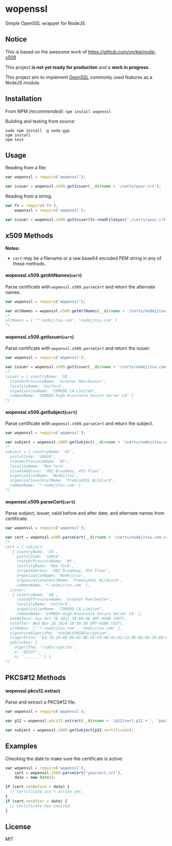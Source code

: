 wopenssl
=========

Simple OpenSSL wrapper for NodeJS.

## Notice

This is based on the awesome work of https://github.com/yorkie/node-x509

This project **is not yet ready for production** and a **work in progress**.

This project aim to implement [OpenSSL](https://www.openssl.org/) commonly used features as a NodeJS module.

## Installation

From NPM *(recommended)*: `npm install wopenssl`

Building and testing from source:
```
sudo npm install -g node-gyp
npm install
npm test
```

## Usage
Reading from a file:
```js
var wopenssl = require('wopenssl');

var issuer = wopenssl.x509.getIssuer(__dirname + '/certs/your.crt');
```

Reading from a string:
```js
var fs = require('fs'),
    wopenssl = require('wopenssl');

var issuer = wopenssl.x509.getIssuer(fs.readFileSync('./certs/your.crt').toString());
```

## x509 Methods
**Notes:**
- `cert` may be a filename or a raw base64 encoded PEM string in any of these methods.


#### wopenssl.x509.getAltNames(`cert`)
Parse certificate with `wopenssl.x509.parseCert` and return the alternate names.

```js
var wopenssl = require('wopenssl');

var altNames = wopenssl.x509.getAltNames(__dirname + '/certs/nodejitsu.com.crt');
/*
altNames = [ '*.nodejitsu.com', 'nodejitsu.com' ]
*/
```

#### wopenssl.x509.getIssuer(`cert`)
Parse certificate with `wopenssl.x509.parseCert` and return the issuer.

```js
var wopenssl = require('wopenssl');

var issuer = wopenssl.x509.getIssuer(__dirname + '/certs/nodejitsu.com.crt');
/*
issuer = { countryName: 'GB',
  stateOrProvinceName: 'Greater Manchester',
  localityName: 'Salford',
  organizationName: 'COMODO CA Limited',
  commonName: 'COMODO High-Assurance Secure Server CA' }
*/
```

#### wopenssl.x509.getSubject(`cert`)
Parse certificate with `wopenssl.x509.parseCert` and return the subject.

```js
var wopenssl = require('wopenssl');

var subject = wopenssl.x509.getSubject(__dirname + '/certs/nodejitsu.com.crt');
/*
subject = { countryName: 'US',
  postalCode: '10010',
  stateOrProvinceName: 'NY',
  localityName: 'New York',
  streetAddress: '902 Broadway, 4th Floor',
  organizationName: 'Nodejitsu',
  organizationalUnitName: 'PremiumSSL Wildcard',
  commonName: '*.nodejitsu.com' }
*/
```

#### wopenssl.x509.parseCert(`cert`)
Parse subject, issuer, valid before and after date, and alternate names from certificate.

```js
var wopenssl = require('wopenssl');

var cert = wopenssl.x509.parseCert(__dirname + '/certs/nodejitsu.com.crt');
/*
cert = { subject: 
   { countryName: 'US',
     postalCode: '10010',
     stateOrProvinceName: 'NY',
     localityName: 'New York',
     streetAddress: '902 Broadway, 4th Floor',
     organizationName: 'Nodejitsu',
     organizationalUnitName: 'PremiumSSL Wildcard',
     commonName: '*.nodejitsu.com' },
  issuer: 
   { countryName: 'GB',
     stateOrProvinceName: 'Greater Manchester',
     localityName: 'Salford',
     organizationName: 'COMODO CA Limited',
     commonName: 'COMODO High-Assurance Secure Server CA' },
  notBefore: Sun Oct 28 2012 20:00:00 GMT-0400 (EDT),
  notAfter: Wed Nov 26 2014 18:59:59 GMT-0500 (EST),
  altNames: [ '*.nodejitsu.com', 'nodejitsu.com' ],
  signatureAlgorithm: 'sha1WithRSAEncryption',
  fingerPrint: 'E4:7E:24:8E:86:D2:BE:55:C0:4D:41:A1:C2:0E:06:96:56:B9:8E:EC',
  publicKey: {
    algorithm: 'rsaEncryption',
    e: '65537',
    n: '.......' } }
*/
```

## PKCS#12 Methods

#### wopenssl.pkcs12.extract

Parse and extract a PKCS#12 file.

```js
var wopenssl = require('wopenssl');

var p12 = wopenssl.pkcs12.extract(__dirname + '/p12/cert.p12 + ', 'password');

var subject = wopenssl.x509.getSubject(p12.certificate);

```

## Examples
Checking the date to make sure the certificate is active:
```js
var wopenssl = require('wopenssl'),
    cert = wopenssl.x509.parseCert('yourcert.crt'),
    date = new Date();

if (cert.notBefore > date) {
  // Certificate isn't active yet.
}
if (cert.notAfter < date) {
  // Certificate has expired.
}
```

## License

MIT
